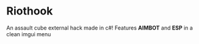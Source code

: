 # Riothook
An assault cube external hack made in c#!
Features <b>AIMBOT</b> and <b>ESP</b> in a clean imgui menu
